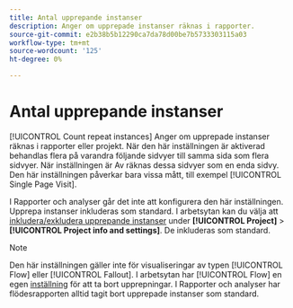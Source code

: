 ```yaml
---
title: Antal upprepande instanser
description: Anger om upprepade instanser räknas i rapporter.
source-git-commit: e2b38b5b12290ca7da78d00be7b5733303115a03
workflow-type: tm+mt
source-wordcount: '125'
ht-degree: 0%

---
```



# Antal upprepande instanser

[!UICONTROL Count repeat instances] Anger om upprepade instanser räknas i rapporter eller projekt. När den här inställningen är aktiverad behandlas flera på varandra följande sidvyer till samma sida som flera sidvyer. När inställningen är Av räknas dessa sidvyer som en enda sidvy. Den här inställningen påverkar bara vissa mått, till exempel [!UICONTROL Single Page Visit].

I Rapporter och analyser går det inte att konfigurera den här inställningen. Upprepa instanser inkluderas som standard.
I arbetsytan kan du välja att [inkludera/exkludera upprepande instanser](/help/analyze/analysis-workspace/build-workspace-project/freeform-overview.md) under **[!UICONTROL Project]** > **[!UICONTROL Project info and settings]**. De inkluderas som standard.

>[!NOTE]
>Den här inställningen gäller inte för visualiseringar av typen [!UICONTROL Flow] eller [!UICONTROL Fallout]. I arbetsytan har [!UICONTROL Flow] en egen [inställning](/help/analyze/analysis-workspace/visualizations/c-flow/flow-settings.md) för att ta bort upprepningar. I Rapporter och analyser har flödesrapporten alltid tagit bort upprepade instanser som standard.

